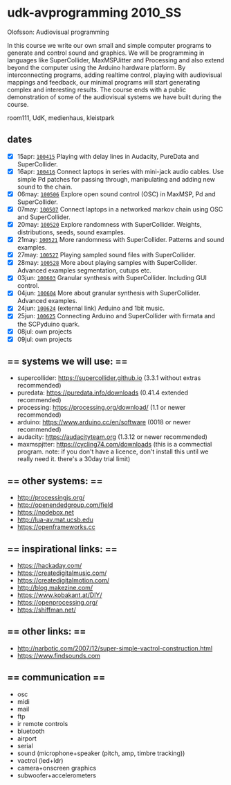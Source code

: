 udk-avprogramming 2010_SS
=========================

Olofsson: Audiovisual programming

In this course we write our own small and simple computer programs to generate and control sound and graphics. We will be programming in languages like SuperCollider, MaxMSPJitter and Processing and also extend beyond the computer using the Arduino hardware platform. By interconnecting programs, adding realtime control, playing with audiovisual mappings and feedback, our minimal programs will start generating complex and interesting results. The course ends with a public demonstration of some of the audiovisual systems we have built during the course.

room111, UdK, medienhaus, kleistpark

dates
-----
- [x] 15apr: [`100415`](https://github.com/redFrik/udk03-Audiovisual_Programming/blob/master/100415) Playing with delay lines in Audacity, PureData and SuperCollider.
- [x] 16apr: [`100416`](https://github.com/redFrik/udk03-Audiovisual_Programming/blob/master/100416) Connect laptops in series with mini-jack audio cables. Use simple Pd patches for passing through, manipulating and adding new sound to the chain.
- [x] 06may: [`100506`](https://github.com/redFrik/udk03-Audiovisual_Programming/blob/master/100506) Explore open sound control (OSC) in MaxMSP, Pd and SuperCollider.
- [x] 07may: [`100507`](https://github.com/redFrik/udk03-Audiovisual_Programming/blob/master/100507) Connect laptops in a networked markov chain using OSC and SuperCollider.
- [x] 20may: [`100520`](https://github.com/redFrik/udk03-Audiovisual_Programming/blob/master/100520) Explore randomness with SuperCollider. Weights, distributions, seeds, sound examples.
- [x] 21may: [`100521`](https://github.com/redFrik/udk03-Audiovisual_Programming/blob/master/100521) More randomness with SuperCollider. Patterns and sound examples.
- [x] 27may: [`100527`](https://github.com/redFrik/udk03-Audiovisual_Programming/blob/master/100527) Playing sampled sound files with SuperCollider.
- [x] 28may: [`100528`](https://github.com/redFrik/udk03-Audiovisual_Programming/blob/master/100528) More about playing samples with SuperCollider. Advanced examples segmentation, cutups etc.
- [x] 03jun: [`100603`](https://github.com/redFrik/udk03-Audiovisual_Programming/blob/master/100603) Granular synthesis with SuperCollider. Including GUI control.
- [x] 04jun: [`100604`](https://github.com/redFrik/udk03-Audiovisual_Programming/blob/master/100604) More about granular synthesis with SuperCollider. Advanced examples.
- [x] 24jun: [`100624`](https://www.fredrikolofsson.com/f0blog/?q=node/161) (external link) Arduino and 1bit music.
- [x] 25jun: [`100625`](https://github.com/redFrik/udk03-Audiovisual_Programming/blob/master/100625) Connecting Arduino and SuperCollider with firmata and the SCPyduino quark.
- [x] 08jul: own projects
- [x] 09jul: own projects

== systems we will use: ==
--------------------------
* supercollider: <https://supercollider.github.io> (3.3.1 without extras recommended)
* puredata: <https://puredata.info/downloads> (0.41.4 extended recommended)
* processing: <https://processing.org/download/> (1.1 or newer recommended)
* arduino: <https://www.arduino.cc/en/software> (0018 or newer recommended)
* audacity: <https://audacityteam.org> (1.3.12 or newer recommended)
* maxmspjtter: <https://cycling74.com/downloads> (this is a commectial program. note: if you don't have a licence, don't install this until we really need it. there's a 30day trial limit)

== other systems: ==
--------------------
* <http://processingjs.org/>
* <http://openendedgroup.com/field>
* <https://nodebox.net>
* <http://lua-av.mat.ucsb.edu>
* <https://openframeworks.cc>

== inspirational links: ==
--------------------------
* <https://hackaday.com/>
* <https://createdigitalmusic.com/>
* <https://createdigitalmotion.com/>
* <http://blog.makezine.com/>
* <https://www.kobakant.at/DIY/>
* <https://openprocessing.org/>
* <https://shiffman.net/>

== other links: ==
------------------
* <http://narbotic.com/2007/12/super-simple-vactrol-construction.html>
* <https://www.findsounds.com>

== communication ==
-------------------
* osc
* midi
* mail
* ftp
* ir remote controls
* bluetooth
* airport
* serial
* sound (microphone+speaker (pitch, amp, timbre tracking))
* vactrol (led+ldr)
* camera+onscreen graphics
* subwoofer+accelerometers
